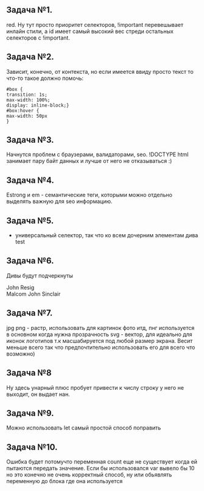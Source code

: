 ## Задача №1.

red. Ну тут просто приоритет селекторов, !important перевешывает инлайн стили, а id имеет самый высокий вес стреди остальных селекторов с !important.

## Задача №2.

Зависит, конечно, от контекста, но если имеется ввиду просто текст то что-то такое должно помочь:
```
#box {
transition: 1s;
max-width: 100%;
display: inline-block;}
#box:hover {
max-width: 50px
}
```

## Задача №3.

Начнутся проблем с браузерами, валидаторами, seo. !DOCTYPE html занимает пару байт данных и лучше от него не отказываться :)

## Задача №4.

Еstrong и em - семантические теги, которыми можно отдельно выделять важную для seo информацию.

## Задача №5.

* универсальный селектор, так что ко всем дочерним элементам дива test

## Задача №6.

Дивы будут подчеркнуты
<div>John Resig</div>
<div>Malcom John Sinclair</div>

## Задача №7.

jpg png - растр, использовать для картинок фото итд, пнг используется в основном когда нужна прозрачность
svg - вектор, для идеально для иконок логотипов т.к масшабируется под любой размер экрана. Весит меньше всего так что предпочтительно использовать его для всего что возможно)

## Задача №8
 
Ну здесь унарный плюс пробует привести к числу строку у него не выходит, он выдает нан.

## Задача №9.

Можно использовать let самый простой способ поправить

## Задача №10.

Ошибка будет потомучто переменная count еще не существует когда ей пытаются передать значение. Если бы использовался var вывело бы 10 но это конечно не очень корректный способ, ну или обьявлять переменную до блока где она используется 


